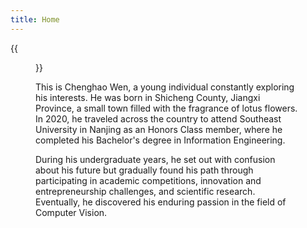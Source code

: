 ```yaml
---
title: Home
---
```


{{<figure src="https://github.com/Chenghao-Wen/Chenghaosite/blob/main/static/Hometown.jpg" title="Chenghao's Hometown" width="450">}}

This is Chenghao Wen, a young individual constantly exploring his interests. He was born in Shicheng County, Jiangxi Province, a small town filled with the fragrance of lotus flowers. In 2020, he traveled across the country to attend Southeast University in Nanjing as an Honors Class member, where he completed his Bachelor's degree in Information Engineering.

During his undergraduate years, he set out with confusion about his future but gradually found his path through participating in academic competitions, innovation and entrepreneurship challenges, and scientific research. Eventually, he discovered his enduring passion in the field of Computer Vision.

